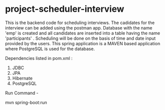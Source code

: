 # project-scheduler-interview
This is the backend code for scheduling interviews. The cadidates for the interview can be added using the postman app. Database with the name 'emp' is created and all candidates are inserted into a table having the name 'participants' . Scheduling will be done on the basis of time and date input provided by the users. This spring application is a MAVEN based application where PostgreSQL is used for the database. 

Dependencies listed in pom.xml : 
1. JDBC
2. JPA 
3. Hibernate
4. PostgreSQL

Run Command - 

mvn spring-boot:run
